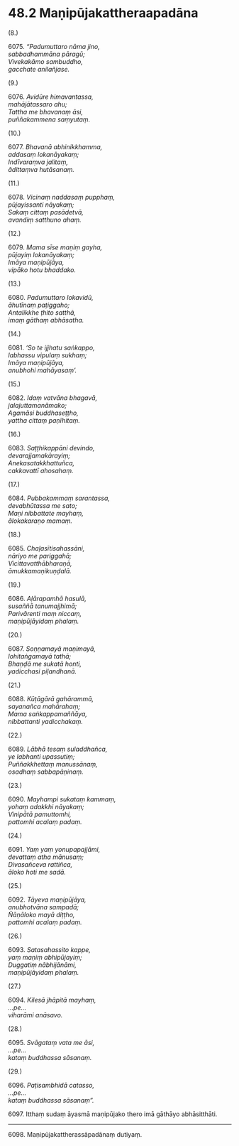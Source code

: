 

# 48.2 Maṇipūjakattheraapadāna



(8.)

6075\. _“Padumuttaro nāma jino,_  
_sabbadhammāna pāragū;_  
_Vivekakāmo sambuddho,_  
_gacchate anilañjase._  


(9.)

6076\. _Avidūre himavantassa,_  
_mahājātassaro ahu;_  
_Tattha me bhavanaṃ āsi,_  
_puññakammena saṃyutaṃ._  


(10.)

6077\. _Bhavanā abhinikkhamma,_  
_addasaṃ lokanāyakaṃ;_  
_Indīvaraṃva jalitaṃ,_  
_ādittaṃva hutāsanaṃ._  


(11.)

6078\. _Vicinaṃ naddasaṃ pupphaṃ,_  
_pūjayissanti nāyakaṃ;_  
_Sakaṃ cittaṃ pasādetvā,_  
_avandiṃ satthuno ahaṃ._  


(12.)

6079\. _Mama sīse maṇiṃ gayha,_  
_pūjayiṃ lokanāyakaṃ;_  
_Imāya maṇipūjāya,_  
_vipāko hotu bhaddako._  


(13.)

6080\. _Padumuttaro lokavidū,_  
_āhutīnaṃ paṭiggaho;_  
_Antalikkhe ṭhito satthā,_  
_imaṃ gāthaṃ abhāsatha._  


(14.)

6081\. _‘So te ijjhatu saṅkappo,_  
_labhassu vipulaṃ sukhaṃ;_  
_Imāya maṇipūjāya,_  
_anubhohi mahāyasaṃ’._  


(15.)

6082\. _Idaṃ vatvāna bhagavā,_  
_jalajuttamanāmako;_  
_Agamāsi buddhaseṭṭho,_  
_yattha cittaṃ paṇīhitaṃ._  


(16.)

6083\. _Saṭṭhikappāni devindo,_  
_devarajjamakārayiṃ;_  
_Anekasatakkhattuñca,_  
_cakkavattī ahosahaṃ._  


(17.)

6084\. _Pubbakammaṃ sarantassa,_  
_devabhūtassa me sato;_  
_Maṇi nibbattate mayhaṃ,_  
_ālokakaraṇo mamaṃ._  


(18.)

6085\. _Chaḷasītisahassāni,_  
_nāriyo me pariggahā;_  
_Vicittavatthābharaṇā,_  
_āmukkamaṇikuṇḍalā._  


(19.)

6086\. _Aḷārapamhā hasulā,_  
_susaññā tanumajjhimā;_  
_Parivārenti maṃ niccaṃ,_  
_maṇipūjāyidaṃ phalaṃ._  


(20.)

6087\. _Soṇṇamayā maṇimayā,_  
_lohitaṅgamayā tathā;_  
_Bhaṇḍā me sukatā honti,_  
_yadicchasi piḷandhanā._  


(21.)

6088\. _Kūṭāgārā gahārammā,_  
_sayanañca mahārahaṃ;_  
_Mama saṅkappamaññāya,_  
_nibbattanti yadicchakaṃ._  


(22.)

6089\. _Lābhā tesaṃ suladdhañca,_  
_ye labhanti upassutiṃ;_  
_Puññakkhettaṃ manussānaṃ,_  
_osadhaṃ sabbapāṇinaṃ._  


(23.)

6090\. _Mayhampi sukataṃ kammaṃ,_  
_yohaṃ adakkhi nāyakaṃ;_  
_Vinipātā pamuttomhi,_  
_pattomhi acalaṃ padaṃ._  


(24.)

6091\. _Yaṃ yaṃ yonupapajjāmi,_  
_devattaṃ atha mānusaṃ;_  
_Divasañceva rattiñca,_  
_āloko hoti me sadā._  


(25.)

6092\. _Tāyeva maṇipūjāya,_  
_anubhotvāna sampadā;_  
_Ñāṇāloko mayā diṭṭho,_  
_pattomhi acalaṃ padaṃ._  


(26.)

6093\. _Satasahassito kappe,_  
_yaṃ maṇiṃ abhipūjayiṃ;_  
_Duggatiṃ nābhijānāmi,_  
_maṇipūjāyidaṃ phalaṃ._  


(27.)

6094\. _Kilesā jhāpitā mayhaṃ,_  
_…pe…_  
_viharāmi anāsavo._  


(28.)

6095\. _Svāgataṃ vata me āsi,_  
_…pe…_  
_kataṃ buddhassa sāsanaṃ._  


(29.)

6096\. _Paṭisambhidā catasso,_  
_…pe…_  
_kataṃ buddhassa sāsanaṃ”._  


6097\. Itthaṃ sudaṃ āyasmā maṇipūjako thero imā gāthāyo abhāsitthāti.

---

6098\. Maṇipūjakattherassāpadānaṃ dutiyaṃ.





